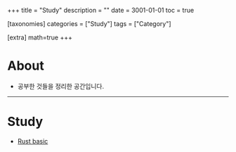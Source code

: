 +++
title = "Study"
description = ""
date = 3001-01-01
toc = true

[taxonomies]
categories = ["Study"]
tags = ["Category"]

[extra]
math=true
+++

# About
- 공부한 것들을 정리한 공간입니다.

---

# Study
- [Rust basic](../../study/rust/)
